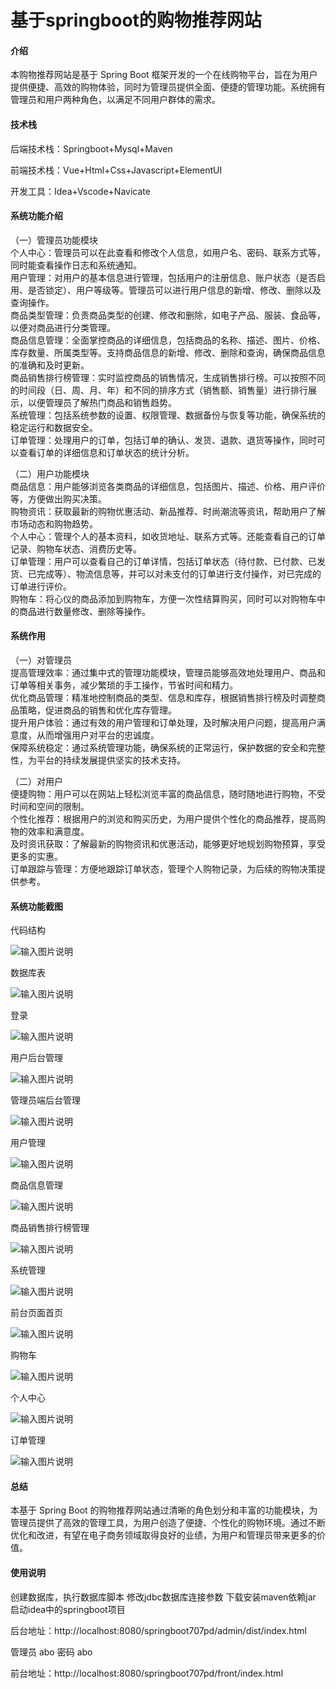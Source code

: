 # 基于springboot的购物推荐网站

#### 介绍

本购物推荐网站是基于 Spring Boot 框架开发的一个在线购物平台，旨在为用户提供便捷、高效的购物体验，同时为管理员提供全面、便捷的管理功能。系统拥有管理员和用户两种角色，以满足不同用户群体的需求。

#### 技术栈

后端技术栈：Springboot+Mysql+Maven

前端技术栈：Vue+Html+Css+Javascript+ElementUI

开发工具：Idea+Vscode+Navicate

#### 系统功能介绍

（一）管理员功能模块  
个人中心：管理员可以在此查看和修改个人信息，如用户名、密码、联系方式等，同时能查看操作日志和系统通知。  
用户管理：对用户的基本信息进行管理，包括用户的注册信息、账户状态（是否启用、是否锁定）、用户等级等。管理员可以进行用户信息的新增、修改、删除以及查询操作。  
商品类型管理：负责商品类型的创建、修改和删除，如电子产品、服装、食品等，以便对商品进行分类管理。  
商品信息管理：全面掌控商品的详细信息，包括商品的名称、描述、图片、价格、库存数量、所属类型等。支持商品信息的新增、修改、删除和查询，确保商品信息的准确和及时更新。  
商品销售排行榜管理：实时监控商品的销售情况，生成销售排行榜。可以按照不同的时间段（日、周、月、年）和不同的排序方式（销售额、销售量）进行排行展示，以便管理员了解热门商品和销售趋势。  
系统管理：包括系统参数的设置、权限管理、数据备份与恢复等功能，确保系统的稳定运行和数据安全。  
订单管理：处理用户的订单，包括订单的确认、发货、退款、退货等操作，同时可以查看订单的详细信息和订单状态的统计分析。  

（二）用户功能模块  
商品信息：用户能够浏览各类商品的详细信息，包括图片、描述、价格、用户评价等，方便做出购买决策。  
购物资讯：获取最新的购物优惠活动、新品推荐、时尚潮流等资讯，帮助用户了解市场动态和购物趋势。  
个人中心：管理个人的基本资料，如收货地址、联系方式等。还能查看自己的订单记录、购物车状态、消费历史等。  
订单管理：用户可以查看自己的订单详情，包括订单状态（待付款、已付款、已发货、已完成等）、物流信息等，并可以对未支付的订单进行支付操作，对已完成的订单进行评价。  
购物车：将心仪的商品添加到购物车，方便一次性结算购买，同时可以对购物车中的商品进行数量修改、删除等操作。  

#### 系统作用

（一）对管理员  
提高管理效率：通过集中式的管理功能模块，管理员能够高效地处理用户、商品和订单等相关事务，减少繁琐的手工操作，节省时间和精力。  
优化商品管理：精准地控制商品的类型、信息和库存，根据销售排行榜及时调整商品策略，促进商品的销售和优化库存管理。  
提升用户体验：通过有效的用户管理和订单处理，及时解决用户问题，提高用户满意度，从而增强用户对平台的忠诚度。  
保障系统稳定：通过系统管理功能，确保系统的正常运行，保护数据的安全和完整性，为平台的持续发展提供坚实的技术支持。  

（二）对用户  
便捷购物：用户可以在网站上轻松浏览丰富的商品信息，随时随地进行购物，不受时间和空间的限制。  
个性化推荐：根据用户的浏览和购买历史，为用户提供个性化的商品推荐，提高购物的效率和满意度。  
及时资讯获取：了解最新的购物资讯和优惠活动，能够更好地规划购物预算，享受更多的实惠。  
订单跟踪与管理：方便地跟踪订单状态，管理个人购物记录，为后续的购物决策提供参考。  

#### 系统功能截图

代码结构

![输入图片说明](images/7cc415b79ec896d59b43239bc5b5584.png)

数据库表

![输入图片说明](images/5c8623f5462dbe9f92e8e463397c764.png)

登录

![输入图片说明](images/71bd7c0024124723f04a9f2f1d4ac9c.png)

用户后台管理

![输入图片说明](images/8a41239f4386f1f426d894fe70d84f8.png)

管理员端后台管理

![输入图片说明](images/90ff50b9bb80acb6110eaa8cadd48ff.png)

用户管理

![输入图片说明](images/220154c27b36090fb188d6b13450b17.png)

商品信息管理

![输入图片说明](images/5031d0dabed21d02316b11d77910028.png)

商品销售排行榜管理

![输入图片说明](images/e63a4e5ba57e9555c40c7adb8eaeffe.png)

系统管理

![输入图片说明](images/8bd0c8cced78971dc01b2161740f731.png)

前台页面首页

![输入图片说明](images/3ccccdcf8a134888c98c3e3a28ecb29.png)

购物车

![输入图片说明](images/2fe688aeedd02ab7f703fc1bffd56be.png)

个人中心

![输入图片说明](images/f65fbcb47ff292fcd82031032227a56.png)

订单管理

![输入图片说明](images/9bb1d9806a5f8e6bf2b4e113079f5c9.png)

#### 总结

本基于 Spring Boot 的购物推荐网站通过清晰的角色划分和丰富的功能模块，为管理员提供了高效的管理工具，为用户创造了便捷、个性化的购物环境。通过不断优化和改进，有望在电子商务领域取得良好的业绩，为用户和管理员带来更多的价值。

#### 使用说明

创建数据库，执行数据库脚本 修改jdbc数据库连接参数 下载安装maven依赖jar 启动idea中的springboot项目

后台地址：http://localhost:8080/springboot707pd/admin/dist/index.html

管理员  abo 密码 abo

前台地址：http://localhost:8080/springboot707pd/front/index.html

